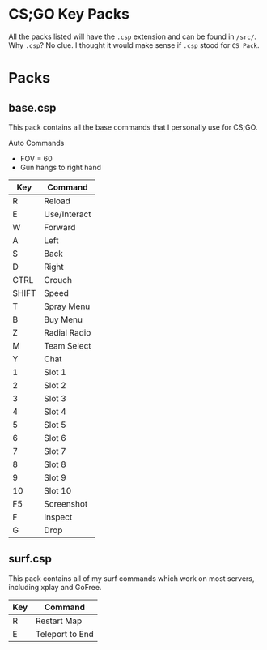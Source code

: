 # CS;GO Key Packs
All the packs listed will have the `.csp` extension and can be found in `/src/`.
Why `.csp`? No clue. I thought it would make sense if `.csp` stood for `CS Pack`.
# Packs
## base.csp
This pack contains all the base commands that I personally use for CS;GO.

Auto Commands
 - FOV = 60
 - Gun hangs to right hand

| Key | Command |
|--|--|
| R | Reload |
| E | Use/Interact |
| W | Forward |
| A | Left |
| S | Back |
| D | Right |
| CTRL | Crouch |
| SHIFT | Speed |
| T | Spray Menu |
| B | Buy Menu |
| Z | Radial Radio |
| M | Team Select |
| Y | Chat |
| 1 | Slot 1 |
| 2 | Slot 2 |
| 3 | Slot 3 |
| 4 | Slot 4 |
| 5 | Slot 5 |
| 6 | Slot 6 |
| 7 | Slot 7 |
| 8 | Slot 8 |
| 9 | Slot 9 |
| 10 | Slot 10 |
| F5 | Screenshot |
| F | Inspect |
| G | Drop |

## surf.csp
This pack contains all of my surf commands which work on most servers, including xplay and GoFree.

| Key | Command |
|--|--|
| R | Restart Map |
| E | Teleport to End |
